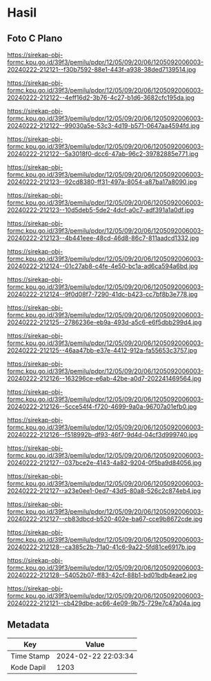 # Hasil

## Foto C Plano

https://sirekap-obj-formc.kpu.go.id/39f3/pemilu/pdpr/12/05/09/20/06/1205092006003-20240222-212121--f30b7592-88e1-443f-a938-38ded7139514.jpg

https://sirekap-obj-formc.kpu.go.id/39f3/pemilu/pdpr/12/05/09/20/06/1205092006003-20240222-212122--4eff16d2-3b76-4c27-b1d6-3682cfc195da.jpg

https://sirekap-obj-formc.kpu.go.id/39f3/pemilu/pdpr/12/05/09/20/06/1205092006003-20240222-212122--99030a5e-53c3-4d19-b571-0647aa4594fd.jpg

https://sirekap-obj-formc.kpu.go.id/39f3/pemilu/pdpr/12/05/09/20/06/1205092006003-20240222-212122--5a3018f0-dcc6-47ab-96c2-39782885e771.jpg

https://sirekap-obj-formc.kpu.go.id/39f3/pemilu/pdpr/12/05/09/20/06/1205092006003-20240222-212123--92cd8380-ff31-497a-8054-a87ba17a8090.jpg

https://sirekap-obj-formc.kpu.go.id/39f3/pemilu/pdpr/12/05/09/20/06/1205092006003-20240222-212123--10d5deb5-5de2-4dcf-a0c7-adf391a1a0df.jpg

https://sirekap-obj-formc.kpu.go.id/39f3/pemilu/pdpr/12/05/09/20/06/1205092006003-20240222-212123--4b441eee-48cd-46d8-86c7-811aadcd1332.jpg

https://sirekap-obj-formc.kpu.go.id/39f3/pemilu/pdpr/12/05/09/20/06/1205092006003-20240222-212124--01c27ab8-c4fe-4e50-bc1a-ad6ca594a6bd.jpg

https://sirekap-obj-formc.kpu.go.id/39f3/pemilu/pdpr/12/05/09/20/06/1205092006003-20240222-212124--9f0d08f7-7290-41dc-b423-cc7bf8b3e778.jpg

https://sirekap-obj-formc.kpu.go.id/39f3/pemilu/pdpr/12/05/09/20/06/1205092006003-20240222-212125--2786236e-eb9a-493d-a5c6-e6f5dbb299d4.jpg

https://sirekap-obj-formc.kpu.go.id/39f3/pemilu/pdpr/12/05/09/20/06/1205092006003-20240222-212125--46aa47bb-e37e-4412-912a-fa55653c3757.jpg

https://sirekap-obj-formc.kpu.go.id/39f3/pemilu/pdpr/12/05/09/20/06/1205092006003-20240222-212126--163296ce-e6ab-42be-a0d7-202241469564.jpg

https://sirekap-obj-formc.kpu.go.id/39f3/pemilu/pdpr/12/05/09/20/06/1205092006003-20240222-212126--5cce54f4-f720-4699-9a0a-96707a01efb0.jpg

https://sirekap-obj-formc.kpu.go.id/39f3/pemilu/pdpr/12/05/09/20/06/1205092006003-20240222-212126--f518992b-df93-46f7-9d4d-04cf3d999740.jpg

https://sirekap-obj-formc.kpu.go.id/39f3/pemilu/pdpr/12/05/09/20/06/1205092006003-20240222-212127--037bce2e-4143-4a82-9204-0f5ba9d84056.jpg

https://sirekap-obj-formc.kpu.go.id/39f3/pemilu/pdpr/12/05/09/20/06/1205092006003-20240222-212127--a23e0ee1-0ed7-43d5-80a8-526c2c874eb4.jpg

https://sirekap-obj-formc.kpu.go.id/39f3/pemilu/pdpr/12/05/09/20/06/1205092006003-20240222-212127--cb83dbcd-b520-402e-ba67-cce9b8672cde.jpg

https://sirekap-obj-formc.kpu.go.id/39f3/pemilu/pdpr/12/05/09/20/06/1205092006003-20240222-212128--ca385c2b-71a0-41c6-9a22-5fd81ce6917b.jpg

https://sirekap-obj-formc.kpu.go.id/39f3/pemilu/pdpr/12/05/09/20/06/1205092006003-20240222-212128--54052b07-ff83-42cf-88b1-bd01bdb4eae2.jpg

https://sirekap-obj-formc.kpu.go.id/39f3/pemilu/pdpr/12/05/09/20/06/1205092006003-20240222-212121--cb429dbe-ac66-4e09-9b75-729e7c47a04a.jpg


## Metadata

| Key        | Value               |
| ---------- | ------------------- |
| Time Stamp | 2024-02-22 22:03:34 |
| Kode Dapil | 1203                |



